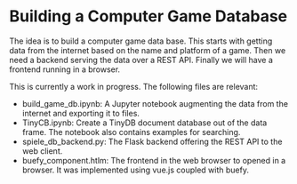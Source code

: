 # Building a Computer Game Database

The idea is to build a computer game data base. This starts with getting data from the internet based on the name and platform of a game.
Then we need a backend serving the data over a REST API. Finally we will have a frontend running in a browser.

This is currently a work in progress. The following files are relevant:
- build_game_db.ipynb: A Jupyter notebook augmenting the data from the internet and exporting it to files.
- TinyCB.ipynb: Create a TinyDB document database out of the data frame. The notebook also contains examples for searching.
- spiele_db_backend.py: The Flask backend offering the REST API to the web client.
- buefy_component.htlm: The frontend in the web browser to opened in a browser. It was implemented using vue.js coupled with buefy.
